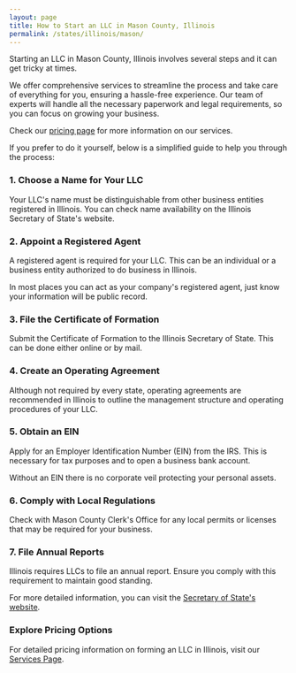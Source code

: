 ```yaml
---
layout: page
title: How to Start an LLC in Mason County, Illinois
permalink: /states/illinois/mason/
---
```


<p>Starting an LLC in Mason County, Illinois involves several steps and it can get tricky at times.</p>

<p>We offer comprehensive services to streamline the process and take care of everything for you, ensuring a hassle-free experience. Our team of experts will handle all the necessary paperwork and legal requirements, so you can focus on growing your business.</p>

<p>Check our <a href="/services/">pricing page</a> for more information on our services.</p>

<p>If you prefer to do it yourself, below is a simplified guide to help you through the process:</p>

<h3>1. Choose a Name for Your LLC</h3>
<p>Your LLC's name must be distinguishable from other business entities registered in Illinois. You can check name availability on the Illinois Secretary of State's website.</p>

<h3>2. Appoint a Registered Agent</h3>
<p>A registered agent is required for your LLC. This can be an individual or a business entity authorized to do business in Illinois.</p>

<p>In most places you can act as your company's registered agent, just know your information will be public record.<p>

<h3>3. File the Certificate of Formation</h3>
<p>Submit the Certificate of Formation to the Illinois Secretary of State. This can be done either online or by mail.</p>

<h3>4. Create an Operating Agreement</h3>
<p>Although not required by every state, operating agreements are recommended in Illinois to outline the management structure and operating procedures of your LLC.</p>

<h3>5. Obtain an EIN</h3>
<p>Apply for an Employer Identification Number (EIN) from the IRS. This is necessary for tax purposes and to open a business bank account.</p>

<p>Without an EIN there is no corporate veil protecting your personal assets.</p>

<h3>6. Comply with Local Regulations</h3>
<p>Check with Mason County Clerk's Office for any local permits or licenses that may be required for your business.</p>

<h3>7. File Annual Reports</h3>
<p>Illinois requires LLCs to file an annual report. Ensure you comply with this requirement to maintain good standing.</p>

<p>For more detailed information, you can visit the <a href="https://www.ilsos.gov/departments/business_services/home.html">Secretary of State's website</a>.</p>

<h3>Explore Pricing Options</h3>
<p>For detailed pricing information on forming an LLC in Illinois, visit our <a href="{ '/services/' | relative_url }">Services Page</a>.</p>
